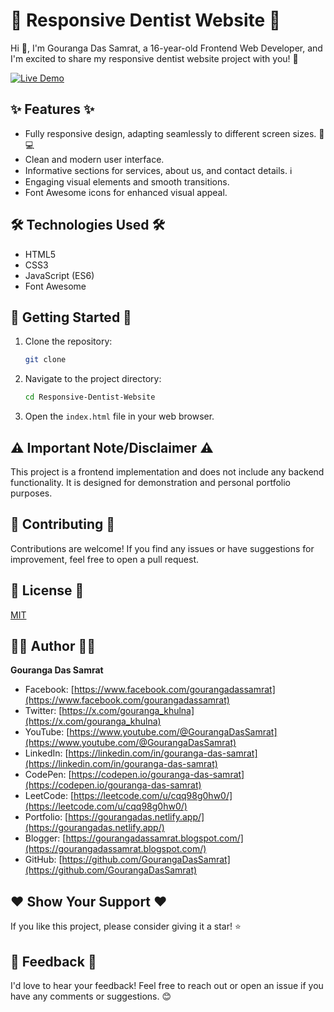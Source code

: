 # 🦷 Responsive Dentist Website 🦷

Hi 👋, I'm Gouranga Das Samrat, a 16-year-old Frontend Web Developer, and I'm excited to share my responsive dentist website project with you! 🚀

[![Live Demo](https://img.shields.io/badge/Live%20Demo-Visit-brightgreen)]()

## ✨ Features ✨

* Fully responsive design, adapting seamlessly to different screen sizes. 📱💻
* Clean and modern user interface. 
* Informative sections for services, about us, and contact details. ℹ️
* Engaging visual elements and smooth transitions. 
* Font Awesome icons for enhanced visual appeal.

## 🛠️ Technologies Used 🛠️

* HTML5
* CSS3
* JavaScript (ES6)
* Font Awesome

## 🚀 Getting Started 🚀

1.  Clone the repository:
    ```bash
    git clone 
    ```
2.  Navigate to the project directory:
    ```bash
    cd Responsive-Dentist-Website
    ```
3.  Open the `index.html` file in your web browser.

## ⚠️ Important Note/Disclaimer ⚠️

This project is a frontend implementation and does not include any backend functionality. It is designed for demonstration and personal portfolio purposes.

## 🤝 Contributing 🤝

Contributions are welcome! If you find any issues or have suggestions for improvement, feel free to open a pull request.

## 📄 License 📄

[MIT](LICENSE)

## 👨‍💻 Author 👨‍💻

**Gouranga Das Samrat**

* Facebook: [https://www.facebook.com/gourangadassamrat](https://www.facebook.com/gourangadassamrat)
* Twitter: [https://x.com/gouranga_khulna](https://x.com/gouranga_khulna)
* YouTube: [https://www.youtube.com/@GourangaDasSamrat](https://www.youtube.com/@GourangaDasSamrat)
* LinkedIn: [https://linkedin.com/in/gouranga-das-samrat](https://linkedin.com/in/gouranga-das-samrat)
* CodePen: [https://codepen.io/gouranga-das-samrat](https://codepen.io/gouranga-das-samrat)
* LeetCode: [https://leetcode.com/u/cqq98g0hw0/](https://leetcode.com/u/cqq98g0hw0/)
* Portfolio: [https://gourangadas.netlify.app/](https://gourangadas.netlify.app/)
* Blogger: [https://gourangadassamrat.blogspot.com/](https://gourangadassamrat.blogspot.com/)
* GitHub: [https://github.com/GourangaDasSamrat](https://github.com/GourangaDasSamrat)

## ❤️ Show Your Support ❤️

If you like this project, please consider giving it a star! ⭐

## 💬 Feedback 💬

I'd love to hear your feedback! Feel free to reach out or open an issue if you have any comments or suggestions. 😊
